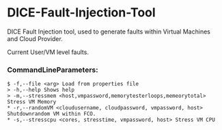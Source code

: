 # DICE-Fault-Injection-Tool
DICE Fault Injection tool, used to generate faults within Virtual Machines and Cloud Provider.

Current User/VM level faults.
### CommandLineParameters:

    $ -f,--file <arg> Load from properties file
    > -h,--help Shows help
    > -m,--stressmem <host,vmpassword,memorytesterloops,memeorytotal> Stress VM Memory
    * -r,--randomVM <cloudusername, cloudpassword, vmpassword, host> Shutdownrandom VM within FCO.
    * -s,--stresscpu <cores, stresstime, vmpassword, host> Stress VM CPU
